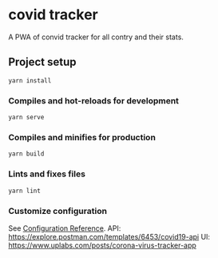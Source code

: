 # covid tracker

A PWA of convid tracker for all contry and their stats.


## Project setup
```
yarn install
```

### Compiles and hot-reloads for development
```
yarn serve
```

### Compiles and minifies for production
```
yarn build
```

### Lints and fixes files
```
yarn lint
```

### Customize configuration
See [Configuration Reference](https://cli.vuejs.org/config/).
API: https://explore.postman.com/templates/6453/covid19-api
UI: https://www.uplabs.com/posts/corona-virus-tracker-app
